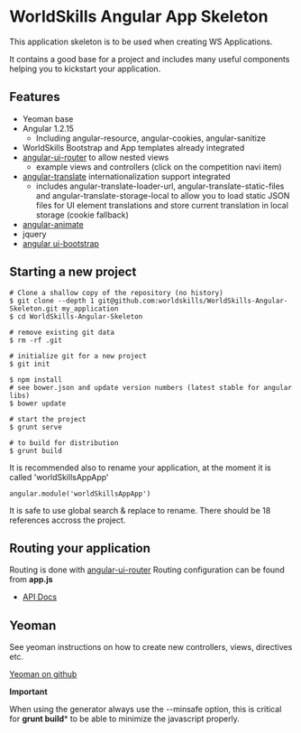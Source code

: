 WorldSkills Angular App Skeleton
==================================

This application skeleton is to be used when creating WS Applications.

It contains a good base for a project and includes many useful components helping you to kickstart your application.



Features
-----------


* Yeoman base
* Angular 1.2.15
	* Including angular-resource, angular-cookies, angular-sanitize
* WorldSkills Bootstrap and App templates already integrated
* [angular-ui-router](https://github.com/angular-ui/ui-router) to allow nested views
	* example views and controllers (click on the competition navi item)
* [angular-translate](https://github.com/angular-translate/angular-translate) internationalization support integrated
	* includes angular-translate-loader-url, angular-translate-static-files and angular-translate-storage-local to allow you to load static JSON files for UI element translations and store current translation in local storage (cookie fallback)
* [angular-animate](http://code.angularjs.org/1.2.15/docs/guide/animations)
* jquery
* [angular ui-bootstrap](http://angular-ui.github.io/bootstrap)


Starting a new project
------------------------

	# Clone a shallow copy of the repository (no history)
	$ git clone --depth 1 git@github.com:worldskills/WorldSkills-Angular-Skeleton.git my_application
	$ cd WorldSkills-Angular-Skeleton

	# remove existing git data
	$ rm -rf .git
	
	# initialize git for a new project
	$ git init
	
	$ npm install
	# see bower.json and update version numbers (latest stable for angular libs)
	$ bower update
	
	# start the project
	$ grunt serve
	
	# to build for distribution
	$ grunt build


It is recommended also to rename your application, at the moment it is called 'worldSkillsAppApp'

	angular.module('worldSkillsAppApp')

It is safe to use global search & replace to rename. There should be 18 references accross the project. 	
	
	

Routing your application
--------------------------

Routing is done with [angular-ui-router](https://github.com/angular-ui/ui-router)
Routing configuration can be found from **app.js**

* [API Docs](http://angular-ui.github.io/ui-router/site/#/api/ui.router)
	


Yeoman
--------
See yeoman instructions on how to create new controllers, views, directives etc.

[Yeoman on github](]https://github.com/yeoman/generator-angular)


**Important**

When using the generator always use the --minsafe option, this is critical for **grunt build***  to be able to minimize the javascript properly.
